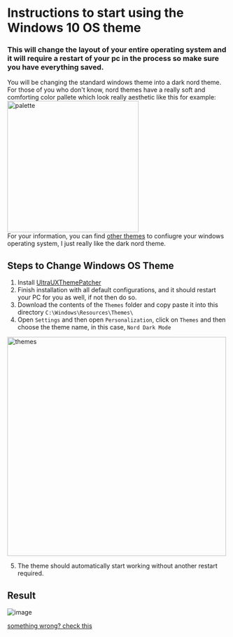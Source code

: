 # Instructions to start using the Windows 10 OS theme

### This will change the layout of your entire operating system and it will require a restart of your pc in the process so make sure you have everything saved.

You will be changing the standard windows theme into a dark nord theme. For those of you who don't know, nord themes have a really soft and comforting color pallete which look really aesthetic like this for example: <br>
<img src="https://lospec.com/palettes/nord-theme/og-thumbnail.png" alt="palette" width="300"/> <br>
For your information, you can find [other themes](https://vsthemes.org/en/themes/windows10/) to confiugre your windows operating system, I just really like the dark nord theme.


## Steps to Change Windows OS Theme
1. Install [UltraUXThemePatcher](https://vsthemes.org/en/software/808-ultrauxthemepatcher.html)
2. Finish installation with all default configurations, and it should restart your PC for you as well, if not then do so.
3. Download the contents of the `Themes` folder and copy paste it into this directory `C:\Windows\Resources\Themes\`
4. Open `Settings` and then open `Personalization`, click on `Themes` and then choose the theme name, in this case, `Nord Dark Mode` <br>
<img src="https://user-images.githubusercontent.com/47650058/130339550-9cef17e2-aac5-47ba-a1ed-8a90e1125cc2.png" alt="themes" width="500"/>

5. The theme should automatically start working without another restart required.

## Result
![image](https://user-images.githubusercontent.com/47650058/130339586-87855bd6-f8e0-4ec7-bf19-9de574520590.png)


[something wrong? check this](https://vsthemes.org/en/qa/206-install-themes-for-windows-10.html)
